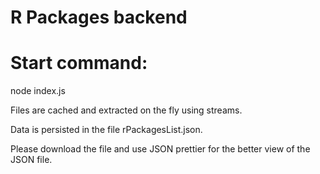 # R Packages backend

# Start command:
node index.js


Files are cached and extracted on the fly using streams.

Data is persisted in the file rPackagesList.json.

Please download the file and use JSON prettier for the better view of the JSON file.

